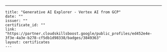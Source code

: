 ---
    title: "Generative AI Explorer - Vertex AI from GCP"
    date: ""
    issuer: ""
    certificate_id: ""
    link: "https://partner.cloudskillsboost.google/public_profiles/ed452e4e-3f3e-4a3e-b278-cf5db1d98338/badges/3849363"
    layout: certificates
    ---
    